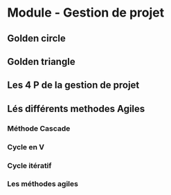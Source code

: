 # Module - Gestion de projet


## Golden circle 


## Golden triangle 


## Les 4 P de la gestion de projet 


## Lés différents methodes Agiles


### Méthode Cascade


### Cycle en V


### Cycle itératif 


### Les méthodes agiles



